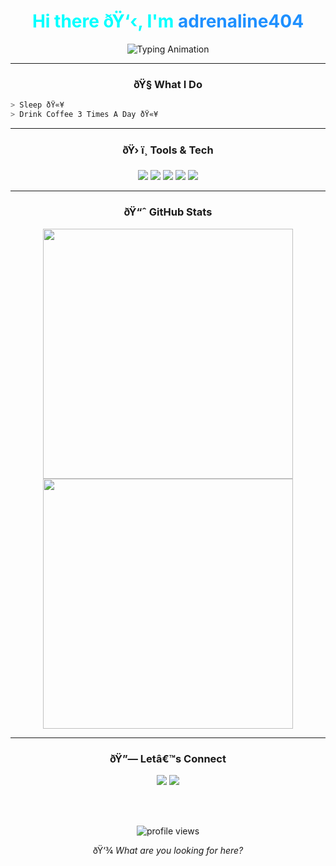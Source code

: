 <!-- Profile -->
<div align="center">

<h1 style="color:#00ffff;">Hi there ðŸ‘‹, I'm <span style="color:#1E90FF;">adrenaline404</span></h1>

<img src="https://readme-typing-svg.herokuapp.com?font=Fira+Code&weight=500&size=20&duration=3000&pause=800&color=00FFFF&center=true&vCenter=true&width=500&lines=Interested+in+Android+Development;Android+Testing+for+experimental+needs" alt="Typing Animation" />

---

### ðŸ§  What I Do
</div>

```bash
> Sleep ðŸ«¥
> Drink Coffee 3 Times A Day ðŸ«¥
```

---

<div align="center">

### ðŸ› ï¸ Tools & Tech

</div>

<p align="center">
  <img src="https://img.shields.io/badge/Shell-Bash-blue?style=flat-square&logo=gnubash" />
  <img src="https://img.shields.io/badge/Magisk-Systemless-green?style=flat-square&logo=android" />
  <img src="https://img.shields.io/badge/Rust-Experimental-orange?style=flat-square&logo=rust" />
  <img src="https://img.shields.io/badge/Linux-Termux-informational?style=flat-square&logo=linux" />
  <img src="https://img.shields.io/badge/Android-Tweaks-success?style=flat-square&logo=android" />
</p>

---

<div align="center">

### ðŸ“ˆ GitHub Stats

<img src="https://github-readme-stats-git-masterrstaa-rickstaa.vercel.app/api?username=adrenaline404&show_icons=true&theme=tokyonight&hide_border=true&count_private=true" width="400" />
<img src="https://github-readme-streak-stats.vercel.app?user=adrenaline404&theme=tokyonight&hide_border=true" width="400" />
<br>

---

### ðŸ”— Letâ€™s Connect

<a href="https://t.me/adrenaline_404"><img src="https://img.shields.io/badge/Telegram-2CA5E0?style=flat-square&logo=telegram&logoColor=white" /></a>
<a href="https://instagram.com/shfwn_31"><img src="https://img.shields.io/badge/Instagram-E4405F?style=flat-square&logo=instagram&logoColor=white" /></a>

<br><br>

<p><img src="https://komarev.com/ghpvc/?username=adrenaline404&label=Profile+Views&color=0e75b6&style=flat-square" alt="profile views" /></p>

ðŸ‘¾ _What are you looking for here?_
</div>
